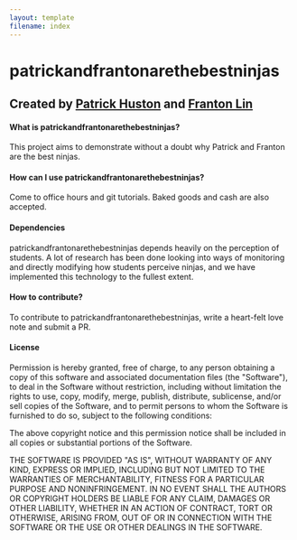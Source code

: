 ```yaml
---
layout: template
filename: index
--- 
```



# patrickandfrantonarethebestninjas

## Created by [Patrick Huston](http://www.patrickhuston.com/) and [Franton Lin](frantonlin.com)

#### What is patrickandfrantonarethebestninjas?
This project aims to demonstrate without a doubt why Patrick and Franton are the best ninjas. 


#### How can I use patrickandfrantonarethebestninjas?
Come to office hours and git tutorials. Baked goods and cash are also accepted.

#### Dependencies
patrickandfrantonarethebestninjas depends heavily on the perception of students. A lot of research has been done looking into ways of monitoring and directly modifying how students perceive ninjas, and we have implemented this technology to the fullest extent. 

#### How to contribute?
To contribute to patrickandfrantonarethebestninjas, write a heart-felt love note and submit a PR. 

#### License

Permission is hereby granted, free of charge, to any person obtaining a copy of this software and associated documentation files (the "Software"), to deal in the Software without restriction, including without limitation the rights to use, copy, modify, merge, publish, distribute, sublicense, and/or sell copies of the Software, and to permit persons to whom the Software is furnished to do so, subject to the following conditions:

The above copyright notice and this permission notice shall be included in all copies or substantial portions of the Software.

THE SOFTWARE IS PROVIDED "AS IS", WITHOUT WARRANTY OF ANY KIND, EXPRESS OR IMPLIED, INCLUDING BUT NOT LIMITED TO THE WARRANTIES OF MERCHANTABILITY, FITNESS FOR A PARTICULAR PURPOSE AND NONINFRINGEMENT. IN NO EVENT SHALL THE AUTHORS OR COPYRIGHT HOLDERS BE LIABLE FOR ANY CLAIM, DAMAGES OR OTHER LIABILITY, WHETHER IN AN ACTION OF CONTRACT, TORT OR OTHERWISE, ARISING FROM, OUT OF OR IN CONNECTION WITH THE SOFTWARE OR THE USE OR OTHER DEALINGS IN THE SOFTWARE.

